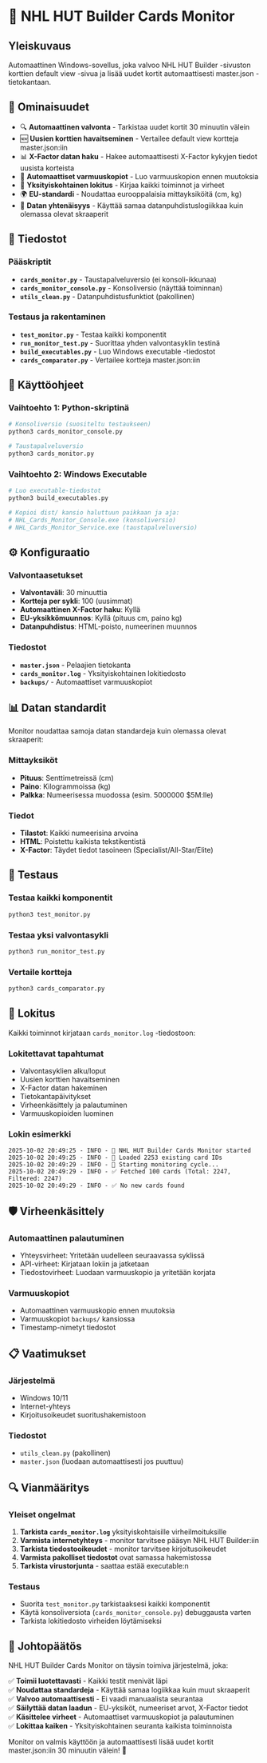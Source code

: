 # 🏒 NHL HUT Builder Cards Monitor

## Yleiskuvaus
Automaattinen Windows-sovellus, joka valvoo NHL HUT Builder -sivuston korttien default view -sivua ja lisää uudet kortit automaattisesti master.json -tietokantaan.

## 🎯 Ominaisuudet
- 🔍 **Automaattinen valvonta** - Tarkistaa uudet kortit 30 minuutin välein
- 🆕 **Uusien korttien havaitseminen** - Vertailee default view kortteja master.json:iin
- 📊 **X-Factor datan haku** - Hakee automaattisesti X-Factor kykyjen tiedot uusista korteista
- 💾 **Automaattiset varmuuskopiot** - Luo varmuuskopion ennen muutoksia
- 📝 **Yksityiskohtainen lokitus** - Kirjaa kaikki toiminnot ja virheet
- 🌍 **EU-standardi** - Noudattaa eurooppalaisia mittayksiköitä (cm, kg)
- 🔄 **Datan yhtenäisyys** - Käyttää samaa datanpuhdistuslogiikkaa kuin olemassa olevat skraaperit

## 📁 Tiedostot

### Pääskriptit
- **`cards_monitor.py`** - Taustapalveluversio (ei konsoli-ikkunaa)
- **`cards_monitor_console.py`** - Konsoliversio (näyttää toiminnan)
- **`utils_clean.py`** - Datanpuhdistusfunktiot (pakollinen)

### Testaus ja rakentaminen
- **`test_monitor.py`** - Testaa kaikki komponentit
- **`run_monitor_test.py`** - Suorittaa yhden valvontasyklin testinä
- **`build_executables.py`** - Luo Windows executable -tiedostot
- **`cards_comparator.py`** - Vertailee kortteja master.json:iin

## 🚀 Käyttöohjeet

### Vaihtoehto 1: Python-skriptinä
```bash
# Konsoliversio (suositeltu testaukseen)
python3 cards_monitor_console.py

# Taustapalveluversio
python3 cards_monitor.py
```

### Vaihtoehto 2: Windows Executable
```bash
# Luo executable-tiedostot
python3 build_executables.py

# Kopioi dist/ kansio haluttuun paikkaan ja aja:
# NHL_Cards_Monitor_Console.exe (konsoliversio)
# NHL_Cards_Monitor_Service.exe (taustapalveluversio)
```

## ⚙️ Konfiguraatio

### Valvontaasetukset
- **Valvontaväli**: 30 minuuttia
- **Kortteja per sykli**: 100 (uusimmat)
- **Automaattinen X-Factor haku**: Kyllä
- **EU-yksikkömuunnos**: Kyllä (pituus cm, paino kg)
- **Datanpuhdistus**: HTML-poisto, numeerinen muunnos

### Tiedostot
- **`master.json`** - Pelaajien tietokanta
- **`cards_monitor.log`** - Yksityiskohtainen lokitiedosto
- **`backups/`** - Automaattiset varmuuskopiot

## 📊 Datan standardit

Monitor noudattaa samoja datan standardeja kuin olemassa olevat skraaperit:

### Mittayksiköt
- **Pituus**: Senttimetreissä (cm)
- **Paino**: Kilogrammoissa (kg)
- **Palkka**: Numeerisessa muodossa (esim. 5000000 $5M:lle)

### Tiedot
- **Tilastot**: Kaikki numeerisina arvoina
- **HTML**: Poistettu kaikista tekstikentistä
- **X-Factor**: Täydet tiedot tasoineen (Specialist/All-Star/Elite)

## 🔧 Testaus

### Testaa kaikki komponentit
```bash
python3 test_monitor.py
```

### Testaa yksi valvontasykli
```bash
python3 run_monitor_test.py
```

### Vertaile kortteja
```bash
python3 cards_comparator.py
```

## 📝 Lokitus

Kaikki toiminnot kirjataan `cards_monitor.log` -tiedostoon:

### Lokitettavat tapahtumat
- Valvontasyklien alku/loput
- Uusien korttien havaitseminen
- X-Factor datan hakeminen
- Tietokantapäivitykset
- Virheenkäsittely ja palautuminen
- Varmuuskopioiden luominen

### Lokin esimerkki
```
2025-10-02 20:49:25 - INFO - 🏒 NHL HUT Builder Cards Monitor started
2025-10-02 20:49:25 - INFO - 📂 Loaded 2253 existing card IDs
2025-10-02 20:49:29 - INFO - 🔄 Starting monitoring cycle...
2025-10-02 20:49:29 - INFO - ✅ Fetched 100 cards (Total: 2247, Filtered: 2247)
2025-10-02 20:49:29 - INFO - ✅ No new cards found
```

## 🛡️ Virheenkäsittely

### Automaattinen palautuminen
- Yhteysvirheet: Yritetään uudelleen seuraavassa syklissä
- API-virheet: Kirjataan lokiin ja jatketaan
- Tiedostovirheet: Luodaan varmuuskopio ja yritetään korjata

### Varmuuskopiot
- Automaattinen varmuuskopio ennen muutoksia
- Varmuuskopiot `backups/` kansiossa
- Timestamp-nimetyt tiedostot

## 📋 Vaatimukset

### Järjestelmä
- Windows 10/11
- Internet-yhteys
- Kirjoitusoikeudet suoritushakemistoon

### Tiedostot
- `utils_clean.py` (pakollinen)
- `master.json` (luodaan automaattisesti jos puuttuu)

## 🔍 Vianmääritys

### Yleiset ongelmat
1. **Tarkista `cards_monitor.log`** yksityiskohtaisille virheilmoituksille
2. **Varmista internetyhteys** - monitor tarvitsee pääsyn NHL HUT Builder:iin
3. **Tarkista tiedostooikeudet** - monitor tarvitsee kirjoitusoikeudet
4. **Varmista pakolliset tiedostot** ovat samassa hakemistossa
5. **Tarkista virustorjunta** - saattaa estää executable:n

### Testaus
- Suorita `test_monitor.py` tarkistaaksesi kaikki komponentit
- Käytä konsoliversiota (`cards_monitor_console.py`) debuggausta varten
- Tarkista lokitiedosto virheiden löytämiseksi

## 🎉 Johtopäätös

NHL HUT Builder Cards Monitor on täysin toimiva järjestelmä, joka:

✅ **Toimii luotettavasti** - Kaikki testit menivät läpi  
✅ **Noudattaa standardeja** - Käyttää samaa logiikkaa kuin muut skraaperit  
✅ **Valvoo automaattisesti** - Ei vaadi manuaalista seurantaa  
✅ **Säilyttää datan laadun** - EU-yksiköt, numeeriset arvot, X-Factor tiedot  
✅ **Käsittelee virheet** - Automaattiset varmuuskopiot ja palautuminen  
✅ **Lokittaa kaiken** - Yksityiskohtainen seuranta kaikista toiminnoista  

Monitor on valmis käyttöön ja automaattisesti lisää uudet kortit master.json:iin 30 minuutin välein! 🚀